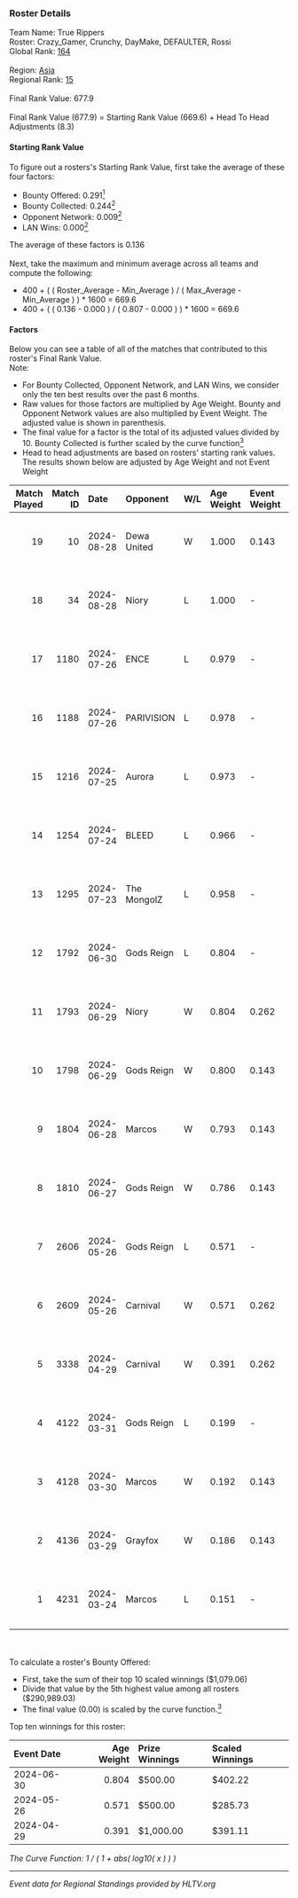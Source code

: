 ### Roster Details<br />
Team Name: True Rippers<br />
Roster: Crazy_Gamer, Crunchy, DayMake, DEFAULTER, Rossi<br />
Global Rank: [164](../../standings_global_2024_08_28.md)<br />
<br />
Region: [Asia]( ../../standings_asia_2024_08_28.md)<br />
Regional Rank: [15]( ../../standings_asia_2024_08_28.md)<br />
<br />
Final Rank Value:  677.9<br />
<br />
Final Rank Value (677.9) = Starting Rank Value (669.6) + Head To Head Adjustments (8.3)<br />

#### Starting Rank Value<br />
To figure out a rosters's Starting Rank Value, first take the average of these four factors:<br />
- Bounty Offered: 0.291[<sup>1</sup>](#table2)
- Bounty Collected: 0.244[<sup>2</sup>](#table1)
- Opponent Network: 0.009[<sup>2</sup>](#table1)
- LAN Wins: 0.000[<sup>2</sup>](#table1)

The average of these factors is 0.136<br />
<br />
Next, take the maximum and minimum average across all teams and compute the following:<br />
- 400 + ( ( Roster_Average - Min_Average ) / ( Max_Average - Min_Average ) ) * 1600 = 669.6
- 400 + ( ( 0.136 - 0.000 ) / ( 0.807 - 0.000 ) ) * 1600 = 669.6


#### Factors<br />
Below you can see a table of all of the matches that contributed to this roster's Final Rank Value.<br />
Note:<br />

- For Bounty Collected, Opponent Network, and LAN Wins, we consider only the ten best results over the past 6 months.
- Raw values for those factors are multiplied by Age Weight. Bounty and Opponent Network values are also multiplied by Event Weight. The adjusted value is shown in parenthesis.
- The final value for a factor is the total of its adjusted values divided by 10. Bounty Collected is further scaled by the curve function[<sup>3</sup>](#curveFunction)
- Head to head adjustments are based on rosters' starting rank values. The results shown below are adjusted by Age Weight and not Event Weight
<span id="table1"></span><br />


| Match Played | Match ID | Date       | Opponent    | W/L | Age Weight | Event Weight | Bounty Collected | Opponent Network | LAN Wins  | H2H Adj. | Roster                                             |
| -: | -: | :- | :- | :- | :- | :- | :- | :- | :- | -: | :- |
|           19 |       10 | 2024-08-28 | Dewa United | W   | 1.000      | 0.143        | 0.002 (0.000)    | 0.036 (0.005)    | 0 (0.000) |     8.03 | Crazy_Gamer, Crunchy, DayMake, DEFAULTER, Rossi    |
|           18 |       34 | 2024-08-28 | Niory       | L   | 1.000      | -            | -                | -                | -         |   -22.54 | Crazy_Gamer, Crunchy, DayMake, DEFAULTER, Rossi    |
|           17 |     1180 | 2024-07-26 | ENCE        | L   | 0.979      | -            | -                | -                | -         |    -1.07 | Crazy_Gamer, DayMake, DEFAULTER, Mcg!LLzZz, Rossi  |
|           16 |     1188 | 2024-07-26 | PARIVISION  | L   | 0.978      | -            | -                | -                | -         |    -2.90 | Crazy_Gamer, DayMake, DEFAULTER, Mcg!LLzZz, Rossi  |
|           15 |     1216 | 2024-07-25 | Aurora      | L   | 0.973      | -            | -                | -                | -         |    -0.54 | Crazy_Gamer, DayMake, DEFAULTER, Mcg!LLzZz, Rossi  |
|           14 |     1254 | 2024-07-24 | BLEED       | L   | 0.966      | -            | -                | -                | -         |    -1.48 | Crazy_Gamer, DayMake, DEFAULTER, Mcg!LLzZz, Rossi  |
|           13 |     1295 | 2024-07-23 | The MongolZ | L   | 0.958      | -            | -                | -                | -         |    -0.09 | Crazy_Gamer, DayMake, DEFAULTER, Mcg!LLzZz, Rossi  |
|           12 |     1792 | 2024-06-30 | Gods Reign  | L   | 0.804      | -            | -                | -                | -         |   -11.73 | Crazy_Gamer, DayMake, DEFAULTER, Mcg!LLzZz, Rossi  |
|           11 |     1793 | 2024-06-29 | Niory       | W   | 0.804      | 0.262        | 0.000 (0.000)    | 0.108 (0.023)    | 0 (0.000) |     5.88 | Crazy_Gamer, DayMake, DEFAULTER, Mcg!LLzZz, Rossi  |
|           10 |     1798 | 2024-06-29 | Gods Reign  | W   | 0.800      | 0.143        | 0.031 (0.004)    | 0.247 (0.028)    | 0 (0.000) |    13.87 | Crazy_Gamer, DayMake, DEFAULTER, Mcg!LLzZz, Rossi  |
|            9 |     1804 | 2024-06-28 | Marcos      | W   | 0.793      | 0.143        | 0.000 (0.000)    | 0.028 (0.003)    | 0 (0.000) |     6.39 | Crazy_Gamer, DayMake, DEFAULTER, Mcg!LLzZz, Rossi  |
|            8 |     1810 | 2024-06-27 | Gods Reign  | W   | 0.786      | 0.143        | 0.031 (0.004)    | 0.247 (0.028)    | 0 (0.000) |    14.46 | Crazy_Gamer, DayMake, DEFAULTER, Mcg!LLzZz, Rossi  |
|            7 |     2606 | 2024-05-26 | Gods Reign  | L   | 0.571      | -            | -                | -                | -         |    -7.47 | Crazy_Gamer, DayMake, DEFAULTER, Mcg!LLzZz, Rossi  |
|            6 |     2609 | 2024-05-26 | Carnival    | W   | 0.571      | 0.262        | 0.002 (0.000)    | 0.000 (0.000)    | 0 (0.000) |     5.58 | Crazy_Gamer, DayMake, DEFAULTER, Mcg!LLzZz, Rossi  |
|            5 |     3338 | 2024-04-29 | Carnival    | W   | 0.391      | 0.262        | 0.002 (0.000)    | 0.000 (0.000)    | 0 (0.000) |     3.97 | Crazy_Gamer, DEFAULTER, Gh0sTTTT, Mcg!LLzZz, Rossi |
|            4 |     4122 | 2024-03-31 | Gods Reign  | L   | 0.199      | -            | -                | -                | -         |    -2.62 | Crazy_Gamer, DEFAULTER, Gh0sTTTT, Mcg!LLzZz, Rossi |
|            3 |     4128 | 2024-03-30 | Marcos      | W   | 0.192      | 0.143        | 0.000 (0.000)    | 0.005 (0.000)    | 0 (0.000) |     2.39 | Crazy_Gamer, DEFAULTER, Gh0sTTTT, Mcg!LLzZz, Rossi |
|            2 |     4136 | 2024-03-29 | Grayfox     | W   | 0.186      | 0.143        | 0.000 (0.000)    | 0.000 (0.000)    | 0 (0.000) |     1.07 | Crazy_Gamer, DEFAULTER, Gh0sTTTT, Mcg!LLzZz, Rossi |
|            1 |     4231 | 2024-03-24 | Marcos      | L   | 0.151      | -            | -                | -                | -         |    -2.87 | Anasasis, Crazy_Gamer, DEFAULTER, Mcg!LLzZz, Rossi |

<br />
<span id="table2"></span><br />
To calculate a roster's Bounty Offered:<br />

- First, take the sum of their top 10 scaled winnings ($1,079.06)
- Divide that value by the 5th highest value among all rosters ($290,989.03)
- The final value (0.00) is scaled by the curve function.[<sup>3</sup>](#curveFunction)

Top ten winnings for this roster:<br />

| Event Date | Age Weight | Prize Winnings | Scaled Winnings |
| :- | -: | :- | :- |
| 2024-06-30 |      0.804 | $500.00        | $402.22         |
| 2024-05-26 |      0.571 | $500.00        | $285.73         |
| 2024-04-29 |      0.391 | $1,000.00      | $391.11         |


<span id="curveFunction"></span>_The Curve Function: 1 / ( 1 + abs( log10( x ) ) )_<br />

---
_Event data for Regional Standings provided by HLTV.org_<br />
